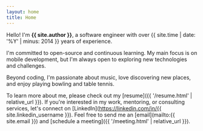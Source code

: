 ```yaml
---
layout: home
title: Home
---
```


Hello! I'm **{{ site.author }}**, a software engineer with over {{ site.time | date: '%Y' | minus: 2014 }} years of experience.

I'm committed to open-source and continuous learning. My main focus is on mobile development, but I'm always open to exploring new technologies and challenges.

Beyond coding, I'm passionate about music, love discovering new places, and enjoy playing bowling and table tennis.

To learn more about me, please check out my [resume]({{ '/resume.html' | relative_url }}). If you're interested in my work, mentoring, or consulting services, let's connect on [LinkedIn](https://linkedin.com/in/{{ site.linkedin_username }}). Feel free to send me an [email](mailto:{{ site.email }}) and [schedule a meeting]({{ '/meeting.html' | relative_url }}).
